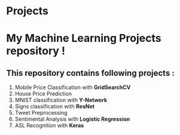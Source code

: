 # Projects
# My Machine Learning Projects repository !

## This repository contains following projects :

1. Mobile Price Classification with **GridSearchCV**
2. House Price Prediction
3. MNIST classification with **Y-Network**
4. Signs classification with **ResNet**
5. Tweet Preprocessing
6. Sentimental Analysis with **Logistic Regression**
7. ASL Recognition with **Keras**
